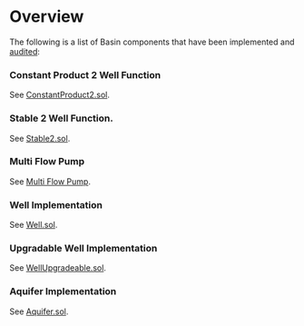 # Overview

The following is a list of Basin components that have been implemented and [audited](../resources/audits.md):

### Constant Product 2 Well Function

See [ConstantProduct2.sol](https://github.com/BeanstalkFarms/Basin/blob/master/src/functions/ConstantProduct2.sol).

### Stable 2 Well Function.

See [Stable2.sol](https://github.com/BeanstalkFarms/Basin/blob/master/src/functions/Stable2.sol).

### Multi Flow Pump

See [Multi Flow Pump](multi-flow-pump.md).

### Well Implementation

See [Well.sol](https://github.com/BeanstalkFarms/Basin/blob/master/src/Well.sol).

### Upgradable Well Implementation

See [WellUpgradeable.sol](https://github.com/BeanstalkFarms/Basin/blob/master/src/WellUpgradeable.sol).

### Aquifer Implementation

See [Aquifer.sol](https://github.com/BeanstalkFarms/Basin/blob/master/src/Aquifer.sol).
